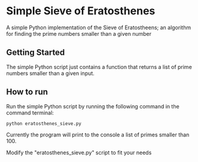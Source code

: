 # Simple Sieve of Eratosthenes

A simple Python implementation of the Sieve of Eratostheens; an algorithm for finding the prime numbers smaller than a given number

## Getting Started

The simple Python script just contains a function that returns a list of prime numbers smaller than a given input. 

## How to run
Run the simple Python script by running the following command in the command terminal:
```
python eratosthenes_sieve.py
```

Currently the program will print to the console a list of primes smaller than 100.

Modify the "eratosthenes_sieve.py" script to fit your needs

